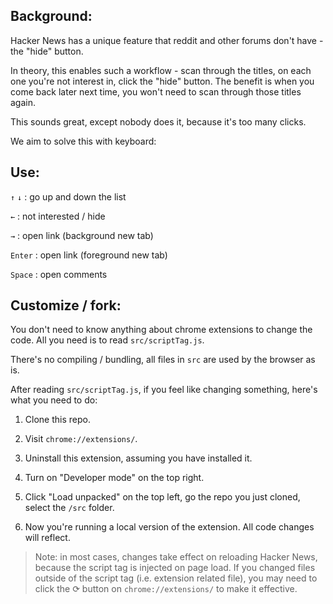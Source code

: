 ## Background:

Hacker News has a unique feature that reddit and other forums don't have - the "hide" button.

In theory, this enables such a workflow - scan through the titles, on each one you're not interest in, click the "hide" button. The benefit is when you come back later next time, you won't need to scan through those titles again.

This sounds great, except nobody does it, because it's too many clicks.

We aim to solve this with keyboard:

## Use:

`↑` `↓` : go up and down the list

`←` : not interested / hide

`→` : open link (background new tab)

`Enter` : open link (foreground new tab)

`Space` : open comments

## Customize / fork:

You don't need to know anything about chrome extensions to change the code. All you need is to read `src/scriptTag.js`.

There's no compiling / bundling, all files in `src` are used by the browser as is.

After reading `src/scriptTag.js`, if you feel like changing something, here's what you need to do:

1. Clone this repo.

1. Visit `chrome://extensions/`.

1. Uninstall this extension, assuming you have installed it.

1. Turn on "Developer mode" on the top right.

1. Click "Load unpacked" on the top left, go the repo you just cloned, select the `/src` folder.

1. Now you're running a local version of the extension. All code changes will reflect.

> Note: in most cases, changes take effect on reloading Hacker News, because the script tag is injected on page load. If you changed files outside of the script tag (i.e. extension related file), you may need to click the ⟳ button on `chrome://extensions/` to make it effective.
